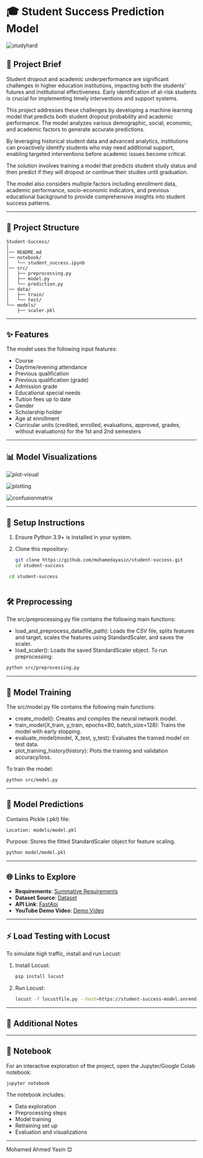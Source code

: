 # 🎓 Student Success Prediction Model  

![studyhard](https://github.com/user-attachments/assets/5bf4310a-5f3f-4f67-8e6e-56b6cee55f3e)


## 📝 Project Brief  
Student dropout and academic underperformance are significant challenges in higher education institutions, impacting both the students' futures and institutional effectiveness. Early identification of at-risk students is crucial for implementing timely interventions and support systems.

This project addresses these challenges by developing a machine learning model that predicts both student dropout probability and academic performance. The model analyzes various demographic, social, economic, and academic factors to generate accurate predictions.

By leveraging historical student data and advanced analytics, institutions can proactively identify students who may need additional support, enabling targeted interventions before academic issues become critical.

The solution involves training a model that predicts student study status and then predict if they will dropout or continue their studies until graduation.

The model also considers multiple factors including enrollment data, academic performance, socio-economic indicators, and previous educational background to provide comprehensive insights into student success patterns.

---

## 📂 Project Structure  

```
Student-Success/  
│  
│── README.md  
│── notebook/  
│   └── student_success.ipynb  
│── src/  
│   ├── preprocessing.py  
│   ├── model.py  
│   └── prediction.py  
│── data/  
│   ├── train/  
│   └── test/  
└── models/  
    ├── scaler.pkl

```  

---

## ✨ Features  

The model uses the following input features:  
- Course  
- Daytime/evening attendance  
- Previous qualification  
- Previous qualification (grade)  
- Admission grade  
- Educational special needs  
- Tuition fees up to date  
- Gender  
- Scholarship holder  
- Age at enrollment  
- Curricular units (credited, enrolled, evaluations, approved, grades, without evaluations) for the 1st and 2nd semesters

 ---
 
  ## 📊  Model Visualizations  

![plot-visual](https://github.com/user-attachments/assets/87c90a7a-ee31-44e7-86d5-df0018227d06)

![plotting](https://github.com/user-attachments/assets/d9c5ddf1-4164-43c0-a37c-b7af7322b100)

![confusionmatrix](https://github.com/user-attachments/assets/a0200ab4-3bbb-4a74-87d2-ae04d1c26c20)

---

## 🚀 Setup Instructions  

1. Ensure Python 3.9+ is installed in your system.  
2. Clone this repository:
   
   ```bash  
   git clone https://github.com/mohamedayasin/student-success.git  
   cd student-success 
    ```
   
  ```bash  
   cd student-success 
   
   ```
   
## 🛠️ Preprocessing  

The src/preprocessing.py file contains the following main functions:

- load_and_preprocess_data(file_path): Loads the CSV file, splits features and target, scales the features using StandardScaler, and saves the scaler.
- load_scaler(): Loads the saved StandardScaler object.
To run preprocessing:

```bash  
python src/preprocessing.py  
```  

---

## 🧠 Model Training  

The src/model.py file contains the following main functions:

- create_model(): Creates and compiles the neural network model.
- train_model(X_train, y_train, epochs=80, batch_size=128): Trains the model with early stopping.
- evaluate_model(model, X_test, y_test): Evaluates the trained model on test data.
- plot_training_history(history): Plots the training and validation accuracy/loss.
  
To train the model:

```bash  
python src/model.py  
```  

---

## 🔮 Model Predictions  

Contains Pickle (.pkl) file:

`Location: models/model.pkl`

Purpose: Stores the fitted StandardScaler object for feature scaling.

```bash  
python model/model.pkl  
```  

---

## 🌐 Links to Explore

-  **Requirements**: [Summative Requirements](https://github.com/MohamedAYasin/MLOPS-Student-Success/blob/main/Machine_Learning_Pipeline%20-%20Summative_Assignment.pdf)
-  **Dataset Source**: [Dataset](https://www.kaggle.com/datasets/thedevastator/higher-education-predictors-of-student-retention/data)
- **API Link**: [FastApi](https://student-status-check-model.onrender.com/docs)
-  **YouTube Demo Video**: [Demo Video](https://)
  
---

## ⚡ Load Testing with Locust  

To simulate high traffic, install and run Locust:  

1. Install Locust:  
   ```bash  
   pip install locust  
   ```  
2. Run Locust:  
   ```bash  
   locust -f locustfile.py --host=https://student-success-model.onrender.com  
   ```  

---

## 📝 Additional Notes  



---  

## 📖 Notebook  

For an interactive exploration of the project, open the Jupyter/Google Colab notebook:  
```bash  
jupyter notebook  
```  

The notebook includes:  
- Data exploration  
- Preprocessing steps  
- Model training
- Retraining set up
- Evaluation and visualizations  

---  

 Mohamed Ahmed Yasin 😊
